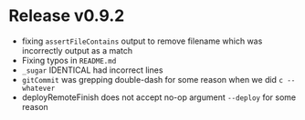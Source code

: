# Release v0.9.2

- fixing `assertFileContains` output to remove filename which was incorrectly output as a match
- Fixing typos in `README.md`
- `_sugar` IDENTICAL had incorrect lines
- `gitCommit` was grepping double-dash for some reason when we did `c -- whatever`
- deployRemoteFinish does not accept no-op argument `--deploy` for some reason
